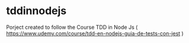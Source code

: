 # tddinnodejs
Porject created to follow the Course TDD in Node Js ( https://www.udemy.com/course/tdd-en-nodejs-guia-de-tests-con-jest )
